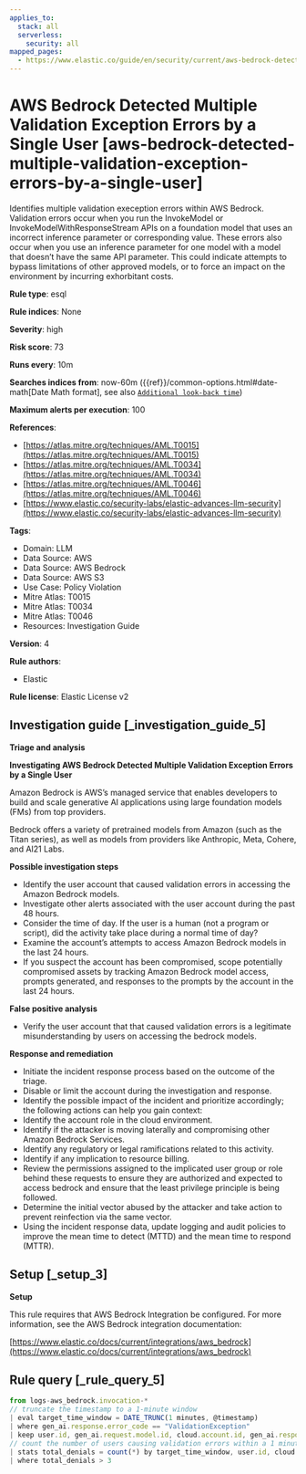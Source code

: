 ```yaml
---
applies_to:
  stack: all
  serverless:
    security: all
mapped_pages:
  - https://www.elastic.co/guide/en/security/current/aws-bedrock-detected-multiple-validation-exception-errors-by-a-single-user.html
---
```


# AWS Bedrock Detected Multiple Validation Exception Errors by a Single User [aws-bedrock-detected-multiple-validation-exception-errors-by-a-single-user]

Identifies multiple validation exeception errors within AWS Bedrock. Validation errors occur when you run the InvokeModel or InvokeModelWithResponseStream APIs on a foundation model that uses an incorrect inference parameter or corresponding value. These errors also occur when you use an inference parameter for one model with a model that doesn’t have the same API parameter. This could indicate attempts to bypass limitations of other approved models, or to force an impact on the environment by incurring exhorbitant costs.

**Rule type**: esql

**Rule indices**: None

**Severity**: high

**Risk score**: 73

**Runs every**: 10m

**Searches indices from**: now-60m ({{ref}}/common-options.html#date-math[Date Math format], see also [`Additional look-back time`](docs-content://solutions/security/detect-and-alert/create-detection-rule.md#rule-schedule))

**Maximum alerts per execution**: 100

**References**:

* [https://atlas.mitre.org/techniques/AML.T0015](https://atlas.mitre.org/techniques/AML.T0015)
* [https://atlas.mitre.org/techniques/AML.T0034](https://atlas.mitre.org/techniques/AML.T0034)
* [https://atlas.mitre.org/techniques/AML.T0046](https://atlas.mitre.org/techniques/AML.T0046)
* [https://www.elastic.co/security-labs/elastic-advances-llm-security](https://www.elastic.co/security-labs/elastic-advances-llm-security)

**Tags**:

* Domain: LLM
* Data Source: AWS
* Data Source: AWS Bedrock
* Data Source: AWS S3
* Use Case: Policy Violation
* Mitre Atlas: T0015
* Mitre Atlas: T0034
* Mitre Atlas: T0046
* Resources: Investigation Guide

**Version**: 4

**Rule authors**:

* Elastic

**Rule license**: Elastic License v2

## Investigation guide [_investigation_guide_5]

**Triage and analysis**

**Investigating AWS Bedrock Detected Multiple Validation Exception Errors by a Single User**

Amazon Bedrock is AWS’s managed service that enables developers to build and scale generative AI applications using large foundation models (FMs) from top providers.

Bedrock offers a variety of pretrained models from Amazon (such as the Titan series), as well as models from providers like Anthropic, Meta, Cohere, and AI21 Labs.

**Possible investigation steps**

* Identify the user account that caused validation errors in accessing the Amazon Bedrock models.
* Investigate other alerts associated with the user account during the past 48 hours.
* Consider the time of day. If the user is a human (not a program or script), did the activity take place during a normal time of day?
* Examine the account’s attempts to access Amazon Bedrock models in the last 24 hours.
* If you suspect the account has been compromised, scope potentially compromised assets by tracking Amazon Bedrock model access, prompts generated, and responses to the prompts by the account in the last 24 hours.

**False positive analysis**

* Verify the user account that that caused validation errors is a legitimate misunderstanding by users on accessing the bedrock models.

**Response and remediation**

* Initiate the incident response process based on the outcome of the triage.
* Disable or limit the account during the investigation and response.
* Identify the possible impact of the incident and prioritize accordingly; the following actions can help you gain context:
* Identify the account role in the cloud environment.
* Identify if the attacker is moving laterally and compromising other Amazon Bedrock Services.
* Identify any regulatory or legal ramifications related to this activity.
* Identify if any implication to resource billing.
* Review the permissions assigned to the implicated user group or role behind these requests to ensure they are authorized and expected to access bedrock and ensure that the least privilege principle is being followed.
* Determine the initial vector abused by the attacker and take action to prevent reinfection via the same vector.
* Using the incident response data, update logging and audit policies to improve the mean time to detect (MTTD) and the mean time to respond (MTTR).


## Setup [_setup_3]

**Setup**

This rule requires that AWS Bedrock Integration be configured. For more information, see the AWS Bedrock integration documentation:

[https://www.elastic.co/docs/current/integrations/aws_bedrock](https://www.elastic.co/docs/current/integrations/aws_bedrock)


## Rule query [_rule_query_5]

```js
from logs-aws_bedrock.invocation-*
// truncate the timestamp to a 1-minute window
| eval target_time_window = DATE_TRUNC(1 minutes, @timestamp)
| where gen_ai.response.error_code == "ValidationException"
| keep user.id, gen_ai.request.model.id, cloud.account.id, gen_ai.response.error_code, target_time_window
// count the number of users causing validation errors within a 1 minute window
| stats total_denials = count(*) by target_time_window, user.id, cloud.account.id
| where total_denials > 3
```


